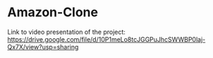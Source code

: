 # Amazon-Clone

Link to video presentation of the project: https://drive.google.com/file/d/10P1meLo8tcJGGPuJhcSWWBP0laj-Qx7X/view?usp=sharing
